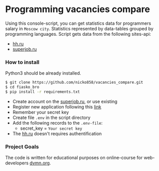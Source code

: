 # Programming vacancies compare

Using this console-script, you can get statistics data for programmers salary in `Moscow city`.
Statistics represented by data-tables grouped by programming languages.
Script gets data from the following sites-api:
- [hh.ru](https://api.hh.ru)
- [superjob.ru](https://api.superjob.ru) 


### How to install
Python3 should be already installed.
```bash
$ git clone https://github.com/nicko858/vacancies_compare.git
$ cd fiasko_bro
$ pip install -r requirements.txt
```

- Create account on the [superjob.ru](https://api.superjob.ru), or use existing
- Register new application following this [link](https://api.superjob.ru/register)
- Remember your secret key
- Create file `.env` in the script directory
- Add the following records to the `.env-file`:
   - secret_key = `Your secret key`
- The [hh.ru](https://api.hh.ru) doesn't requires authentification 


### Project Goals

The code is written for educational purposes on online-course for web-developers [dvmn.org](https://dvmn.org/).